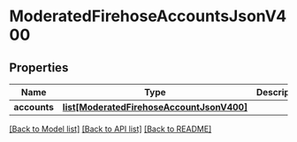 # ModeratedFirehoseAccountsJsonV400

## Properties
Name | Type | Description | Notes
------------ | ------------- | ------------- | -------------
**accounts** | [**list[ModeratedFirehoseAccountJsonV400]**](ModeratedFirehoseAccountJsonV400.md) |  | 

[[Back to Model list]](../README.md#documentation-for-models) [[Back to API list]](../README.md#documentation-for-api-endpoints) [[Back to README]](../README.md)


